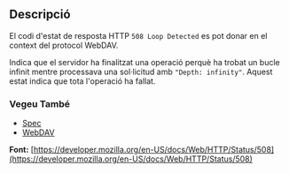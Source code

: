 ## Descripció

El codi d'estat de resposta HTTP `508 Loop Detected` es pot donar en el context del protocol WebDAV.

Indica que el servidor ha finalitzat una operació perquè ha trobat un bucle infinit mentre processava una sol·licitud amb `"Depth: infinity"`. Aquest estat indica que tota l'operació ha fallat.

### Vegeu També

- [Spec](https://www.rfc-editor.org/rfc/rfc5842#section-7.2)
- [WebDAV](https://developer.mozilla.org/en-US/docs/Glossary/WebDAV)

**Font:** [https://developer.mozilla.org/en-US/docs/Web/HTTP/Status/508](https://developer.mozilla.org/en-US/docs/Web/HTTP/Status/508)
